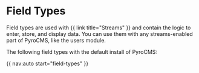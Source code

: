 # Field Types

Field types are used with {{ link title="Streams" }} and contain the logic to enter, store, and display data. You can use them with any streams-enabled part of PyroCMS, like the users module.

The following field types with the default install of PyroCMS:

{{ nav:auto start="field-types" }}
